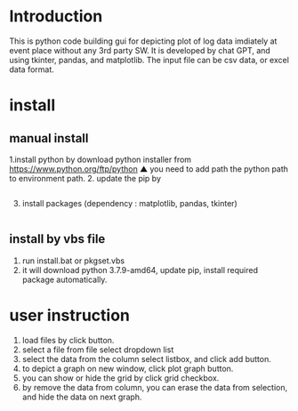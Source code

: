 
# Introduction 

This is python code building gui for depicting plot of log data imdiately at event place without any 3rd party SW. 
It is developed by chat GPT, and using tkinter, pandas, and matplotlib. 
The input file can be csv data, or excel data format. 

# install 

## manual install 

1.install python by download python installer from https://www.python.org/ftp/python 
▲ you need to add path the python path to environment path. 
2. update the pip by 
```

```

3. install packages (dependency : matplotlib, pandas, tkinter)
```

```


## install by vbs file
1. run install.bat or pkgset.vbs
2. it will download python 3.7.9-amd64, update pip, install required package automatically.

# user instruction 
1. load files by click button.
2. select a file from file select dropdown list
3. select the data from the column select listbox, and click add button.
4. to depict a graph on new window, click plot graph button.
5. you can show or hide the grid by click grid checkbox.
6. by remove the data from column, you can erase the data from selection, and hide the data on next graph. 
